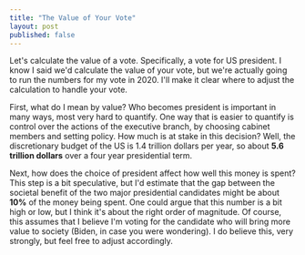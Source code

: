 ```yaml
---
title: "The Value of Your Vote"
layout: post
published: false
---
```


Let's calculate the value of a vote.
Specifically, a vote for US president.
I know I said we'd calculate the value of your vote,
but we're actually going to run the numbers
for my vote in 2020.
I'll make it clear where to adjust the calculation
to handle your vote.

First, what do I mean by value?
Who becomes president is important in many ways,
most very hard to quantify.
One way that is easier to quantify is control
over the actions of the executive branch,
by choosing cabinet members and setting policy.
How much is at stake in this decision?
Well, the discretionary budget of the US
is 1.4 trillion dollars per year,
so about **5.6 trillion dollars** over a four year
presidential term.

Next, how does the choice of president affect
how well this money is spent?
This step is a bit speculative,
but I'd estimate that the gap
between the societal benefit
of the two major presidential candidates
might be about **10%** of the money being spent.
One could argue that this number
is a bit high or low,
but I think it's about the right order of magnitude.
Of course, this assumes that I believe I'm voting for
the candidate who will bring more value to society
(Biden, in case you were wondering).
I do believe this, very strongly,
but feel free to adjust accordingly.

